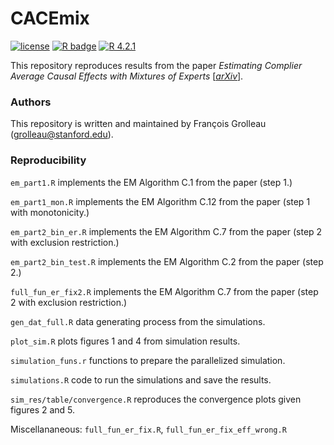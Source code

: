 # CACEmix
 
<!-- badges: start -->
[![license](https://img.shields.io/badge/license-MIT-blue)](https://github.com/fcgrolleau/Dynamic-RRT/blob/main/LICENSE)
[![R badge](https://img.shields.io/badge/Build%20with-%20R,%20♥%20and%20Python-blue)](https://rstudio.github.io/reticulate/index.html)
[![R 4.2.1](https://img.shields.io/badge/R-4.3.3-blue.svg)](https://www.r-project.org) 
<!-- badges: end -->

This repository reproduces results from the paper *Estimating Complier Average Causal Effects with Mixtures of Experts* [<a href="https://arxiv.org/pdf/2405.02779">*arXiv*</a>].

### Authors
This repository is written and maintained by François Grolleau (grolleau@stanford.edu).

### Reproducibility

`em_part1.R` implements the EM Algorithm C.1 from the paper (step 1.)

`em_part1_mon.R` implements the EM Algorithm C.12 from the paper (step 1 with monotonicity.)

`em_part2_bin_er.R` implements the EM Algorithm C.7 from the paper (step 2 with exclusion restriction.)

`em_part2_bin_test.R` implements the EM Algorithm C.2 from the paper (step 2.)

`full_fun_er_fix2.R` implements the EM Algorithm C.7 from the paper (step 2 with exclusion restriction.)

`gen_dat_full.R` data generating process from the simulations.

`plot_sim.R` plots figures 1 and 4 from simulation results.

`simulation_funs.r` functions to prepare the parallelized simulation.

`simulations.R` code to run the simulations and save the results.

`sim_res/table/convergence.R` reproduces the convergence plots given figures 2 and 5.

Miscellananeous: `full_fun_er_fix.R`, `full_fun_er_fix_eff_wrong.R`
